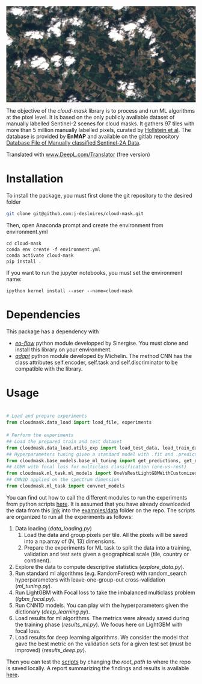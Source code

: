 
<div style="display: flex;">
  <img src=doc/logo.png alt="alt text" title="image title" style="float: right;">
  <p> </p>
</div>


The objective of the *cloud-mask* library is to process and run ML algorithms at the pixel level. It is based on the only publicly available dataset of manually labelled Sentinel-2 scenes for cloud masks.
It gathers 97 tiles with more than 5 million manually labelled pixels, curated by [Hollstein et al](https://www.mdpi.com/2072-4292/8/8/666). The database is provided by **EnMAP** and available on the gitlab repository [Database File of Manually classified Sentinel-2A Data](https://git.gfz-potsdam.de/EnMAP/sentinel2_manual_classification_clouds).

Translated with www.DeepL.com/Translator (free version)
# Installation

To install the package, you must first clone the git repository to the desired folder


```bash
git clone git@github.com:j-desloires/cloud-mask.git
```

Then, open Anaconda prompt and create the environment from environment.yml

```
cd cloud-mask
conda env create -f environment.yml
conda activate cloud-mask
pip install .
```

If you want to run the jupyter notebooks, you must set the environment name:

```
ipython kernel install --user --name=cloud-mask
```

# Dependencies

This package has a dependency with 
- [*eo-flow*](https://github.com/sentinel-hub/eo-flow/) python module developped by Sinergise. You must clone and install this library on your environment.
- [*adapt*](https://github.com/adapt-python/adapt) python module developed by Michelin. The method CNN has the class attributes self.encoder, self.task and self.discriminator to be compatible with the library.

# Usage

```python

# Load and prepare experiments
from cloudmask.data_load import load_file, experiments

# Perform the experiments
## Load the prepared train and test dataset
from cloudmask.data_load.utils_exp import load_test_data, load_train_data, subset_data
## Hyperparameters tuning given a standard model with .fit and .predict methods
from cloudmask.base_models.base_ml_tuning import get_predictions, get_dictionary_metrics
## LGBM with focal loss for multiclass classification (one-vs-rest)
from cloudmask.ml_task.ml_models import OneVsRestLightGBMWithCustomizedLoss, FocalLoss
## CNN1D applied on the spectrum dimension
from cloudmask.ml_task import convnet_models

```
You can find out how to call the different modules to run the experiments from python scripts [here](/examples/scripts). It is assumed that you have already downloaded the data from this [link](https://git.gfz-potsdam.de/EnMAP/sentinel2_manual_classification_clouds/-/blob/master/20160914_s2_manual_classification_data.h5) into the [examples/data](/examples/data) folder on the repo.
The scripts are organized to run all the experiments as follows:
1. Data loading (*data_loading.py*)
   1. Load the data and group pixels per tile. All the pixels will be saved into a np.array of (N, 13) dimensions.
   2. Prepare the experiments for ML task to split the data into a training, validation and test sets given a geographical scale (tile, country or continent).
2. Explore the data to compute descriptive statistics (*explore_data.py*).
3. Run standard ml algorithms (e.g. RandomForest) with random_search hyperparameters with leave-one-group-out cross-validation (*ml_tuning.py*).
4. Run LightGBM with Focal loss to take the imbalanced multiclass problem (*lgbm_focal.py*).
5. Run CNN1D models. You can play with the hyperparameters given the dictionary (*deep_learning.py*).
6. Load results for ml algorithms. The metrics were already saved during the training phase (*results_ml.py*). We focus here on LightGBM with focal loss.
7. Load results for deep learning algorithms. We consider the model that gave the best metric on the validation sets for a given test set (must be improved) (*results_deep.py*).


Then you can test the [scripts](/examples/scripts) by changing the *root_path* to where the repo is saved locally.
A report summarizing the findings and results is available [here](/doc/report_s2_manual_classification.pdf).
